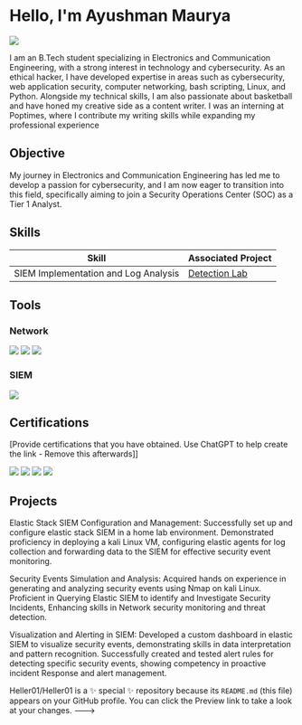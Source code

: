 # Hello, I'm Ayushman Maurya
<a href="https://www.linkedin.com/in/ayushman-maurya-15642422b"><img src="https://img.shields.io/badge/-LinkedIn-0072b1?&style=for-the-badge&logo=linkedin&logoColor=white" /></a>

I am an B.Tech student specializing in Electronics and Communication Engineering, with a strong interest in technology and cybersecurity. As an ethical hacker, I have developed expertise in areas such as cybersecurity, web application security, computer networking, bash scripting, Linux, and Python. Alongside my technical skills, I am also passionate about basketball and have honed my creative side as a content writer. I was an interning at Poptimes, where I contribute my writing skills while expanding my professional experience

## Objective

My journey in Electronics and Communication Engineering has led me to develop a passion for cybersecurity, and I am now eager to transition into this field, specifically aiming to join a Security Operations Center (SOC) as a Tier 1 Analyst.

## Skills

| Skill                                         | Associated Project         |
|-----------------------------------------------|----------------------------|
| SIEM Implementation and Log Analysis          | <a href="https://youtu.be/zMo_kavzMBo">Detection Lab</a>|


## Tools

### Network
<div>
    <img src="https://img.shields.io/badge/-Wireshark-1679A7?&style=for-the-badge&logo=Wireshark&logoColor=white" />
    <img src="https://img.shields.io/badge/-Burpsuite-EF3B2D?&style=for-the-badge&logo=Burpsuite&logoColor=white" />
    <img src="https://img.shields.io/badge/-NMAP-777BB4?&style=for-the-badge&logo=NMAP&logoColor=white" />
</div>


### SIEM
<div>
    <img src="https://img.shields.io/badge/-Elastic-005571?&style=for-the-badge&logo=Elastic&logoColor=white" />
</div>

## Certifications
[Provide certifications that you have obtained. Use ChatGPT to help create the link - Remove this afterwards]]
<div>
<img src="https://img.shields.io/badge/-BSNL%2B-FF0000?&style=for-the-badge&logo=BSNL&logoColor=white" />
<img src="https://img.shields.io/badge/-Linux%2B-007ACC?&style=for-the-badge&logo=Udemy&logoColor=white" />
<img src="https://img.shields.io/badge/-Web Application Security A%2B-4D4D4D?&style=for-the-badge&logo=Udemy&logoColor=white" />
<img src="https://img.shields.io/badge/-cybersecurity Anaylist Job Simulation-006400?&style=for-the-badge&logo=forage&logoColor=white" />

</div>


## Projects
Elastic Stack SIEM Configuration and Management:
Successfully set up and configure elastic stack SIEM in a home lab environment. Demonstrated proficiency in deploying a kali Linux VM, configuring elastic agents for log collection and forwarding data to the SIEM for effective security event monitoring.

Security Events Simulation and Analysis:
Acquired hands on experience in generating and analyzing security events using Nmap on kali Linux. Proficient in Querying Elastic SIEM to identify and Investigate Security Incidents, Enhancing skills in Network security monitoring and threat detection.

Visualization and Alerting in SIEM:
Developed a custom dashboard in elastic SIEM to visualize security events, demonstrating skills in data interpretation and pattern recognition. Successfully created and tested alert rules for detecting specific security events, showing competency in proactive incident Response and alert management.

Heller01/Heller01 is a ✨ special ✨ repository because its `README.md` (this file) appears on your GitHub profile.
You can click the Preview link to take a look at your changes.
--->

